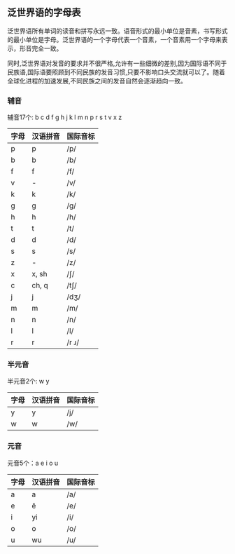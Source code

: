泛世界语的字母表
---------------

泛世界语所有单词的读音和拼写永远一致。语音形式的最小单位是音素，书写形式的最小单位是字母。泛世界语的一个字母代表一个音素，一个音素用一个字母来表示，形音完全一致。

同时,泛世界语对发音的要求并不很严格,允许有一些细微的差别,因为国际语不同于民族语,国际语要照顾到不同民族的发音习惯,只要不影响口头交流就可以了。随着全球化进程的加速发展,不同民族之间的发音自然会逐渐趋向一致。

### 辅音

辅音17个: b c d f g h j k l m n p r s t v x z

|字母|汉语拼音|国际音标|
|----|-------|--------|
| p  | p     | /p/    |
| b  | b     | /b/    |
| f  | f     | /f/    |
| v  | -     | /v/    |
| k  | k     | /k/    |
| g  | g     | /g/    |
| h  | h     | /h/    |
| t  | t     | /t/    |
| d  | d     | /d/    |
| s  | s     | /s/    |
| z  | -     | /z/    |
| x  | x, sh | /ʃ/    |
| c  | ch, q | /tʃ/   |
| j  | j     | /dʒ/   |
| m  | m     | /m/    |
| n  | n     | /n/    |
| l  | l     | /l/    |
| r  | r     | /r ɹ/  |

### 半元音

半元音2个: w y

|字母|汉语拼音|国际音标|
|----|-------|--------|
| y  | y     | /j/    |
| w  | w     | /w/    |


### 元音

元音5个：a e i o u

|字母|汉语拼音|国际音标|
|----|-------|--------|
| a  | a     | /a/    |
| e  | ê     | /e/    |
| i  | yi    | /i/    |
| o  | o     | /o/    |
| u  | wu    | /u/    |



